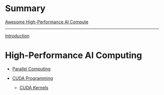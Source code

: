 <!-- markdownlint-disable-file MD025 MD042 MD013 -->

# Summary

[Awesome High-Performance AI Compute]() <!-- (awesome_list.md) -->

---

[Introduction](README.md)

# High-Performance AI Computing

- [Parallel Computing]() <!-- (parallel_computing/README.md) -->

- [CUDA Programming](cuda/README.md)
  - [CUDA Kernels](cuda/kernels.md)
